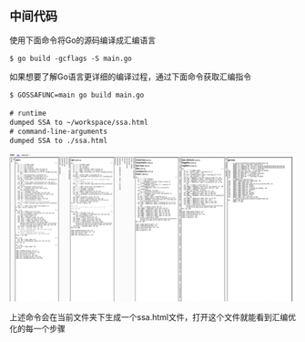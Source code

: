 ## 中间代码

使用下面命令将Go的源码编译成汇编语言
```shell
$ go build -gcflags -S main.go
```

如果想要了解Go语言更详细的编译过程，通过下面命令获取汇编指令
```shell
$ GOSSAFUNC=main go build main.go

# runtime
dumped SSA to ~/workspace/ssa.html
# command-line-arguments
dumped SSA to ./ssa.html

```
![](./images/ssa.png)

上述命令会在当前文件夹下生成一个ssa.html文件，打开这个文件就能看到汇编优化的每一个步骤